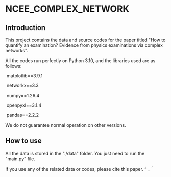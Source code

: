 # NCEE_COMPLEX_NETWORK

## Introduction

This project contains the data and source codes for the paper titled "How to quantify an examination? Evidence from
physics examinations via complex networks".

All the codes run perfectly on Python 3.10, and the libraries used are as follows:

​		matplotlib==3.9.1

​		networkx==3.3

​		numpy==1.26.4

​		openpyxl==3.1.4

​		pandas==2.2.2



We do not guarantee normal operation on other versions.

## How to use

All the data is stored in the "./data" folder. You just need to run the "main.py" file. 



If you use any of the related data or codes, please cite this paper. ^ _＾

